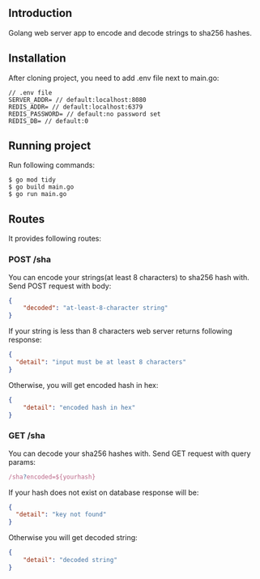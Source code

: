 ## Introduction
  Golang web server app to encode and decode strings to sha256 hashes.

## Installation

After cloning project, you need to add .env file next to main.go:
```
// .env file
SERVER_ADDR= // default:localhost:8080
REDIS_ADDR= // default:localhost:6379
REDIS_PASSWORD= // default:no password set
REDIS_DB= // default:0
```

## Running project

Run following commands:

```
$ go mod tidy
$ go build main.go
$ go run main.go
```

## Routes
It provides following routes:

### POST /sha

You can encode your strings(at least 8 characters) to sha256 hash with.
Send POST request with body:
```json
{
    "decoded": "at-least-8-character string"
}
```
If your string is less than 8 characters web server returns following response:
```json
{
  "detail": "input must be at least 8 characters"
}
```
Otherwise, you will get encoded hash in hex:
```json
{
    "detail": "encoded hash in hex"
} 
```

### GET /sha

You can decode your sha256 hashes with.
Send GET request with query params:
```js
/sha?encoded=${yourhash}
```
If your hash does not exist on database response will be:
```json
{
  "detail": "key not found"
}
```
Otherwise you will get decoded string:
```json
{
    "detail": "decoded string"
} 
```


